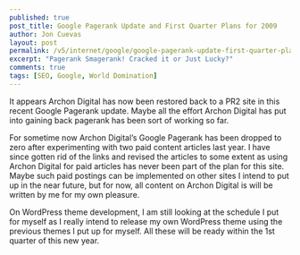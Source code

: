 ```yaml
---
published: true
post_title: Google Pagerank Update and First Quarter Plans for 2009
author: Jon Cuevas
layout: post
permalink: /v5/internet/google/google-pagerank-update-first-quarter-plans-for-2009/
excerpt: "Pagerank Smagerank! Cracked it or Just Lucky?"
comments: true
tags: [SEO, Google, World Domination]
---
```

<p class="lead">It appears Archon Digital has now been restored back to a PR2 site in this recent Google Pagerank update. Maybe all the effort Archon Digital has put into gaining back pagerank has been sort of working so far.</p>

For sometime now Archon Digital’s Google Pagerank has been dropped to zero after experimenting with two paid content articles last year. I have since gotten rid of the links and revised the articles to some extent as using Archon Digital for paid articles has never been part of the plan for this site. Maybe such paid postings can be implemented on other sites I intend to put up in the near future, but for now, all content on Archon Digital is will be written by me for my own pleasure.

On WordPress theme development, I am still looking at the schedule I put for myself as I really intend to release my own WordPress theme using the previous themes I put up for myself. All these will be ready within the 1st quarter of this new year.